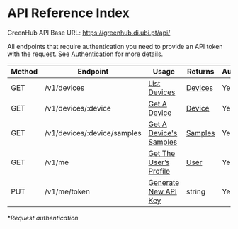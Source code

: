 # API Reference Index

GreenHub API Base URL: https://greenhub.di.ubi.pt/api/

All endpoints that require authentication you need to provide an API token with the request. See [Authentication](authentication.md) for more details.

| Method | Endpoint                    | Usage                                                           | Returns                             | Auth* |
| ------ | --------------------------- | --------------------------------------------------------------- | ----------------------------------- | ----- |
| GET    | /v1/devices                 | [List Devices](devices.md$list-devices)                         | [Devices](devices.md#device-object) | Yes   |
| GET    | /v1/devices/:device         | [Get A Device](devices.md#get-a-device)                         | [Device](devices.md#device-object)  | Yes   |
| GET    | /v1/devices/:device/samples | [Get A Device's Samples](devices.md#get-a-devices-samples)      | [Samples](samples.md#sample-object) | Yes   |
| GET    | /v1/me                      | [Get The User’s Profile](current-user.md#get-the-users-profile) | [User](current-user.md#user-object) | Yes   |
| PUT    | /v1/me/token                | [Generate New API Key](user.md#generate-new-api-key)            | string                              | Yes   |

**Request authentication*